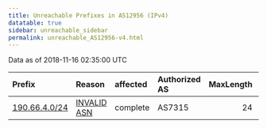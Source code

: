 ```yaml
---
title: Unreachable Prefixes in AS12956 (IPv4)
datatable: true
sidebar: unreachable_sidebar
permalink: unreachable_AS12956-v4.html
---
```


Data as of 2018-11-16 02:35:00 UTC


<div class="datatable-begin"></div>

| Prefix                                               | Reason                                                                                               | affected   | Authorized AS   |   MaxLength | Anchor                                         |   unreachable /24s |
|:-----------------------------------------------------|:-----------------------------------------------------------------------------------------------------|:-----------|:----------------|------------:|:-----------------------------------------------|-------------------:|
| [190.66.4.0/24](https://stat.ripe.net/190.66.4.0/24) | [INVALID ASN](https://rpki-validator.ripe.net/announcement-preview?asn=AS12956&prefix=190.66.4.0/24) | complete   | AS7315          |          24 | [LACNIC](unreachable_LACNIC_RPKI_Root-v4.html) |                  1 |

<div class="datatable-end"></div>